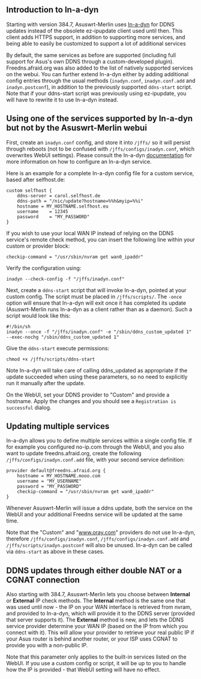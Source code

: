 ## Introduction to In-a-dyn
Starting with version 384.7, Asuswrt-Merlin uses [In-a-dyn](https://github.com/troglobit/inadyn) for DDNS updates instead of the obsolete ez-ipupdate client used until then.  This client adds HTTPS support, in addition to supporting more services, and being able to easily be customized to support a lot of additional services

By default, the same services as before are supported (including full support for Asus's own DDNS through a custom-developed plugin).  Freedns.afraid.org was also added to the list of natively supported services on the webui.  You can further extend In-a-dyn either by adding additional config entries through the usual methods (`inadyn.conf`, `inadyn.conf.add` and `inadyn.postconf`), in addition to the previously supported `ddns-start` script.  Note that if your ddns-start script was previously using ez-ipupdate, you will have to rewrite it to use In-a-dyn instead.


## Using one of the services supported by In-a-dyn but not by the Asuswrt-Merlin webui
First, create an `inadyn.conf` config, and store it into `/jffs/` so it will persist through reboots (not to be confused with `/jffs/configs/inadyn.conf`, which overwrites WebUI settings).  Please consult the In-a-dyn [documentation](https://github.com/troglobit/inadyn) for more information on how to configure an In-a-dyn service.

Here is an example for a complete In-a-dyn config file for a custom service, based after selfhost.de:

```
custom selfhost {
	ddns-server = carol.selfhost.de
	ddns-path = "/nic/update?hostname=%%h&myip=%%i"
	hostname = MY_HOSTNAME.selfhost.eu
	username    = 12345
	password    = "MY_PASSWORD"
}
```

If you wish to use your local WAN IP instead of relying on the DDNS service's remote check method, you can insert the following line within your custom or provider block:

```
checkip-command = "/usr/sbin/nvram get wan0_ipaddr"
```

Verify the configuration using:

```
inadyn --check-config -f "/jffs/inadyn.conf"
```

Next, create a `ddns-start` script that will invoke In-a-dyn, pointed at your custom config. The script must be placed in `/jffs/scripts/`. The `-once` option will ensure that In-a-dyn will exit once it has completed its update (Asuswrt-Merlin runs In-a-dyn as a client rather than as a daemon). Such a script would look like this:

```
#!/bin/sh
inadyn --once -f "/jffs/inadyn.conf" -e "/sbin/ddns_custom_updated 1" --exec-nochg "/sbin/ddns_custom_updated 1"
```

Give the `ddns-start` execute permissions:

```
chmod +x /jffs/scripts/ddns-start
```

Note In-a-dyn will take care of calling ddns_updated as appropriate if the update succeeded when using these parameters, so no need to explicitly run it manually after the update.

On the WebUI, set your DDNS provider to "Custom" and provide a hostname. Apply the changes and you should see a `Registration is successful` dialog.


## Updating multiple services
In-a-dyn allows you to define multiple services within a single config file.  If for example you configured no-ip.com through the WebUI, and you also want to update freedns.afraid.org, create the following `/jffs/configs/inadyn.conf.add` file, with your second service definition:

```
provider default@freedns.afraid.org {
	hostname = MY_HOSTNAME.mooo.com
	username = "MY_USERNAME"
	password = "MY_PASSWORD"
	checkip-command = "/usr/sbin/nvram get wan0_ipaddr"
}
```

Whenever Asuswrt-Merlin will issue a ddns update, both the service on the WebUI and your additional Freedns service will be updated at the same time.

Note that the "Custom" and "www.oray.com" providers do not use In-a-dyn, therefore `/jffs/configs/inadyn.conf`, `/jffs/configs/inadyn.conf.add` and `/jffs/scripts/inadyn.postconf` will also be unused. In-a-dyn can be called via `ddns-start` as above in these cases.


## DDNS updates through either double NAT or a CGNAT connection
Also starting with 384.7, Asuswrt-Merlin lets you choose between **Internal** or **External** IP check methods.  The **Internal** method is the same one that was used until now - the IP on your WAN interface is retrieved from nvram, and provided to In-a-dyn, which will provide it to the DDNS server (provided that server supports it).  The **External** method is new, and lets the DDNS service provider determine your WAN IP (based on the IP from which you connect with it).  This will allow your provider to retrieve your real public IP if your Asus router is behind another router, or your ISP uses CGNAT to provide you with a non-public IP.

Note that this parameter only applies to the built-in services listed on the WebUI.  If you use a custom config or script, it will be up to you to handle how the IP is provided - that WebUI setting will have no effect.